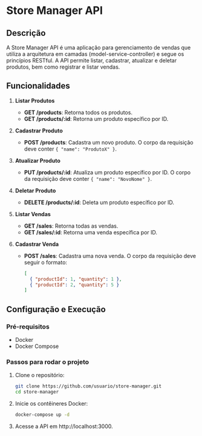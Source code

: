 # Store Manager API

## Descrição
A Store Manager API é uma aplicação para gerenciamento de vendas que utiliza a arquitetura em camadas (model-service-controller) e segue os princípios RESTful. A API permite listar, cadastrar, atualizar e deletar produtos, bem como registrar e listar vendas.

## Funcionalidades
1. **Listar Produtos**
   - **GET /products**: Retorna todos os produtos.
   - **GET /products/:id**: Retorna um produto específico por ID.
   
2. **Cadastrar Produto**
   - **POST /products**: Cadastra um novo produto. O corpo da requisição deve conter `{ "name": "ProdutoX" }`.

3. **Atualizar Produto**
   - **PUT /products/:id**: Atualiza um produto específico por ID. O corpo da requisição deve conter `{ "name": "NovoNome" }`.

4. **Deletar Produto**
   - **DELETE /products/:id**: Deleta um produto específico por ID.

5. **Listar Vendas**
   - **GET /sales**: Retorna todas as vendas.
   - **GET /sales/:id**: Retorna uma venda específica por ID.
   
6. **Cadastrar Venda**
   - **POST /sales**: Cadastra uma nova venda. O corpo da requisição deve seguir o formato:
     ```json
     [
       { "productId": 1, "quantity": 1 },
       { "productId": 2, "quantity": 5 }
     ]
     ```

## Configuração e Execução

### Pré-requisitos
- Docker
- Docker Compose

### Passos para rodar o projeto
1. Clone o repositório:
   ```sh
   git clone https://github.com/usuario/store-manager.git
   cd store-manager

2. Inicie os contêineres Docker:
   ```sh
   docker-compose up -d

2. Acesse a API em http://localhost:3000.
